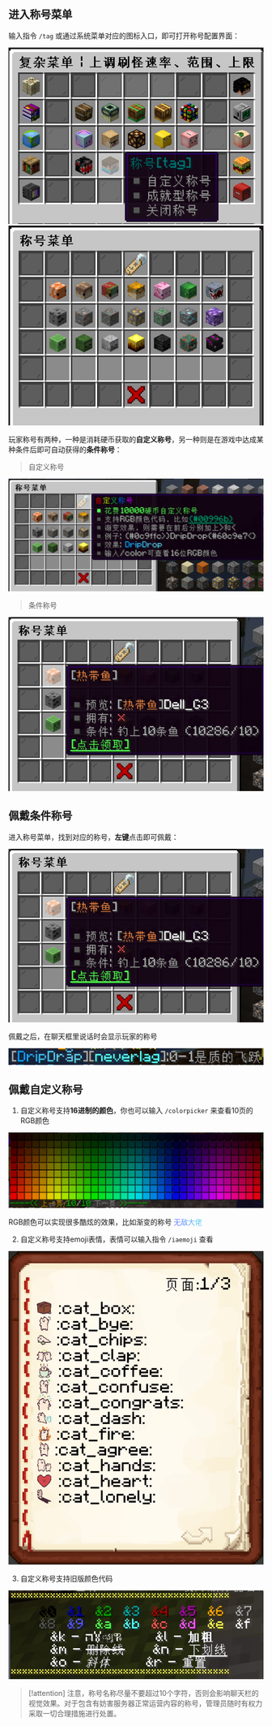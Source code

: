 ## 进入称号菜单

输入指令 `/tag` 或通过系统菜单对应的图标入口，即可打开称号配置界面：

![](pics/tag.png)
![](pics/tag1.png)

玩家称号有两种，一种是消耗硬币获取的**自定义称号**，另一种则是在游戏中达成某种条件后即可自动获得的**条件称号**：

>自定义称号

![](pics/tag3.png)

>条件称号

![](pics/tag2.png)

## 佩戴条件称号

进入称号菜单，找到对应的称号，**左键**点击即可佩戴：

![](pics/tag2.png)

佩戴之后，在聊天框里说话时会显示玩家的称号

![聊天框里显示的称号](pics/tags2.png)

## 佩戴自定义称号

1. 自定义称号支持**16进制的颜色**，你也可以输入 `/colorpicker` 来查看10页的RGB颜色

![16进制颜色](pics/color.png)

RGB颜色可以实现很多酷炫的效果，比如渐变的称号
<font color=#637FFC>无</font><font color=#6098F9>敌</font><font color=#5DB1F6>大</font><font color=#5ACAF3>佬</font>

2. 自定义称号支持emoji表情，表情可以输入指令 `/iaemoji` 查看

![emoji表情书](pics/iaemoji.png)

3. 自定义称号支持旧版颜色代码

![旧版颜色代码](pics/colors.png)

>[!attention]
>注意，称号名称尽量不要超过10个字符，否则会影响聊天栏的视觉效果。对于包含有妨害服务器正常运营内容的称号，管理员随时有权力采取一切合理措施进行处置。